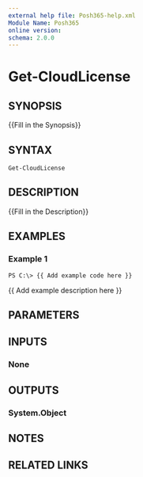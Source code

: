```yaml
---
external help file: Posh365-help.xml
Module Name: Posh365
online version: 
schema: 2.0.0
---
```


# Get-CloudLicense

## SYNOPSIS
{{Fill in the Synopsis}}

## SYNTAX

```
Get-CloudLicense
```

## DESCRIPTION
{{Fill in the Description}}

## EXAMPLES

### Example 1
```
PS C:\> {{ Add example code here }}
```

{{ Add example description here }}

## PARAMETERS

## INPUTS

### None

## OUTPUTS

### System.Object

## NOTES

## RELATED LINKS

